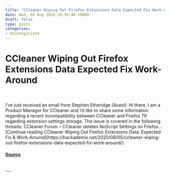 ```yaml
---
title: "CCleaner Wiping Out Firefox Extensions Data Expected Fix Work-Around"
date: Wed, 05 Aug 2020 20:55:40 +0000
draft: false
type: posts
categories: 
- Uncategorized
---
```

# CCleaner Wiping Out Firefox Extensions Data Expected Fix Work-Around

<br/>

<br/>
I’ve just received an email from Stephen Etheridge (Avast): Hi there, I am a Product Manager for CCleaner and I’d like to share some information regarding a recent incompatibility between CCleaner and Firefox 79 regarding extension settings storage. The issue is covered in the following threads: CCleaner Forum – CCleaner deletes NoScript Settings on Firefox… [Continue reading CCleaner Wiping Out Firefox Extensions Data: Expected Fix & Work-Around](https://hackademix.net/2020/08/05/ccleaner-wiping-out-firefox-extensions-data-expected-fix-work-around/)

#### [Source](https://hackademix.net/2020/08/05/ccleaner-wiping-out-firefox-extensions-data-expected-fix-work-around/)

<br/>
---
